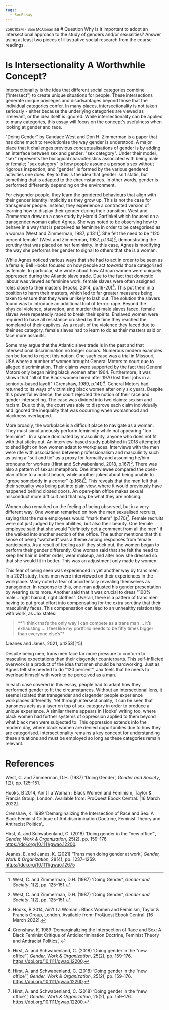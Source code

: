```yaml
---
tags:
  - SocEssay
---
```


<small>
2560102M - Sam McAlonan
</small>
aa
# Question
Why is it important to adopt an intersectional approach to the study of genders and/or sexualities? Answer using at least two pieces of illustrative social research from the course readings.

# Is Intersectionality A Worthwhile Concept?
Intersectionality is the idea that different social categories combine ("intersect") to create unique situations for people. These intersections generate unique privileges and disadvantages beyond those that the individual categories confer. In many places, intersectionality is not taken seriously - either because the underlying categories are viewed as irrelevant, or the idea itself is ignored. While intersectionality can be applied to many categories, this essay will focus on the concept's usefulness when looking at gender and race.

"Doing Gender" by Candace West and Don H. Zimmerman is a paper that has done much to revolutionise the way gender is understood. A major place that it challenges previous conceptualisations of gender is by adding an interface between sex and gender: "sex category". Under their model, "sex" represents the biological characteristics associated with being male or female; "sex category" is how people assume a person's sex without rigorous inspection; and "gender" is formed by the various gendered activities one does. Key to this is the idea that gender isn't static, but something that is adapted to the circumstances. In other words, gender is performed differently depending on the environment.

For cisgender people, they learn the gendered behaviours that align with their gender identity implicitly as they grow up. This is not the case for transgender people. Instead, they experience a contracted version of learning how to display their gender during their transition. West and Zimmerman drew on a case study by Harold Garfinkel which focused on a transgender woman called Agnes. She was noted to be observing how to behave in a way that is perceived as feminine in order to be categorised as a woman (West and Zimmerman, 1987, p.131)[^1]. She felt the need to be "120 percent female" (West and Zimmerman, 1987, p.134)[^1], demonstrating the scrutiny that was placed on her femininity. In this case, Agnes is modifying the way she performs her gender to signal to others that she is a woman.

While Agnes noticed various ways that she had to act in order to be seen as a female, Bell Hooks focused on how people act *towards* those categorised as female. In particular, she wrote about how African women were uniquely oppressed during the Atlantic slave trade. Due to the fact that domestic labour was viewed as feminine work, female slaves were often assigned roles close to their masters (Hooks, 2014, pp.19-20)[^2]. This put them in a position to harm their masters, which led to far greater measures being taken to ensure that they were unlikely to lash out. The solution the slavers found was to introduce an additional tool of terror: rape. Beyond the physical violence, starvation, and murder that male slaves faced, female slaves were repeatedly raped to break their spirits. Enslaved women were required to have all resistance crushed by the time they reached the homeland of their captives. As a result of the violence they faced due to their sex category, female slaves had to learn to do as their masters said or face more assaults.

Some may argue that the Atlantic slave trade is in the past and that intersectional discrimination no longer occurs. Numerous modern examples can be found to reject this notion. One such case was a trial in Missouri, USA where a number of women brought General Motors to court due to alleged discrimination. Their claims were supported by the fact that General Motors only began hiring black women after 1964. Furthermore, it was shown that "all of the Black women hired after 1970 lost their jobs in a seniority-based layoff" (Crenshaw, 1989, p.141)[^3]. General Motors had returned to its ways of victimising black women after only six years. Despite this powerful evidence, the court rejected the notion of their race and gender intersecting. The case was divided into two claims: sexism and racism. Due to this, the court was able to disprove each claim individually and ignored the inequality that was occurring when womanhood and blackness overlapped. 

More broadly, the workplace is a difficult place to navigate as a woman. They must simultaneously perform femininity while not appearing "too feminine" . In a space dominated by masculinity, anyone who does not fit with that sticks out. An interview-based study published in 2018 attempted to shed light on how women adapt to workplaces. Interviews with the men were rife with associations between professionalism and masculinity such as using a "suit and tie" as a proxy for formality and assuming he/him pronouns for workers (Hirst and Schwabenland, 2018, p.167)[^4]. There was also a pattern of sexual metaphors. One interviewee compared the open-plan office to a nudist beach, while another joked about being unable to "grope somebody in a corner" (p.168)[^4]. This reveals that the men felt that their sexuality was being put into plain view, where it would previously have happened behind closed doors. An open-plan office makes sexual misconduct more difficult and that may be what they are noticing. 

Women also remarked on the feeling of being observed, but in a very different way. One woman remarked on how the men sexualised recruits, saying that the male employees would "mark them" (p.170)[^4]. Female recruits were not just judged by their abilities, but also their beauty. One female employee said that she would "definitely get a comment from all the men" if she walked into another section of the office. The author mentions that this sense of being "watched" was a theme among responses from female participants. As a result of feeling as if they stick out, the women began to perform their gender differently. One woman said that she felt the need to keep her hair in better order, wear makeup, and alter how she dressed so that she would fit in better. This was an adjustment only made by women.

This fear of being seen was experienced in yet another way by trans men. In a 2021 study, trans men were interviewed on their experiences in the workplace. Many noted a fear of accidentally revealing themselves as transgender. In response to this, one man adjusted his gender presentation by wearing suits more. Another said that it was crucial to dress "100% male... right haircut, right clothes". Overall, there is a pattern of trans men having to put great effort into compensating for the extra scrutiny that their masculinity faces. This compensation can lead to an unhealthy relationship with work, as Jax states:
<blockquote>
**"I think that’s the only way I can compete as a trans man … it’s exhausting … I feel like my portfolio needs to be fifty times bigger than everyone else’s"*
</blockquote>
(Jeanes and Janes, 2021, p.1253)[^5]

Despite being men, trans men face far more pressure to conform to masculine expectations than their cisgender counterparts. This self-inflicted overwork is a product of the idea that men should be hardworking. Just as Agnes felt she needed to do "120 percent", Jax feels that he needs to overload himself with work to be perceived as a man.

In each case covered in this essay, people had to adapt how they performed gender to fit the circumstances. Without an intersectional lens, it seems isolated that transgender and cisgender people experience workplaces differently. Yet through intersectionality, it can be seen that transness acts as a layer on top of sex category in order to produce a unique experience. A similar theme appears in Hooks' writing too, where black women had further systems of oppression applied to them beyond what black men were subjected to. This oppression extends into the modern day, where black women are denied opportunities due to how they are categorised. Intersectionality remains a key concept for understanding these situations and must be employed so long as these categories remain relevant.

# References
West, C. and Zimmerman, D.H. (1987) ‘Doing Gender’, _Gender and Society_, 1(2), pp. 125–151.


Hooks, B 2014, Ain't I a Woman : Black Women and Feminism, Taylor & Francis Group, London. Available from: ProQuest Ebook Central. [16 March 2022].


Crenshaw, K. 1989 ‘Demarginalizing the Intersection of Race and Sex: A Black Feminist Critique of Antidiscrimination Doctrine, Feminist Theory and Antiracist Politics’,.


Hirst, A. and Schwabenland, C. (2018) ‘Doing gender in the “new office”’, _Gender, Work & Organization_, 25(2), pp. 159–176. https://doi.org/10.1111/gwao.12200.


Jeanes, E. and Janes, K. (2021) ‘Trans men doing gender at work’, _Gender, Work & Organization_, 28(4), pp. 1237–1259. https://doi.org/10.1111/gwao.12675


[^1]: West, C. and Zimmerman, D.H. (1987) ‘Doing Gender’, _Gender and Society_, 1(2), pp. 125–151.
[^2]:  Hooks, B 2014, Ain't I a Woman : Black Women and Feminism, Taylor & Francis Group, London. Available from: ProQuest Ebook Central. [16 March 2022].
[^3]: Crenshaw, K. 1989 ‘Demarginalizing the Intersection of Race and Sex: A Black Feminist Critique of Antidiscrimination Doctrine, Feminist Theory and Antiracist Politics’,.
[^4]: Hirst, A. and Schwabenland, C. (2018) ‘Doing gender in the “new office”’, _Gender, Work & Organization_, 25(2), pp. 159–176. https://doi.org/10.1111/gwao.12200.
[^5]: Jeanes, E. and Janes, K. (2021) ‘Trans men doing gender at work’, _Gender, Work & Organization_, 28(4), pp. 1237–1259. https://doi.org/10.1111/gwao.12675


